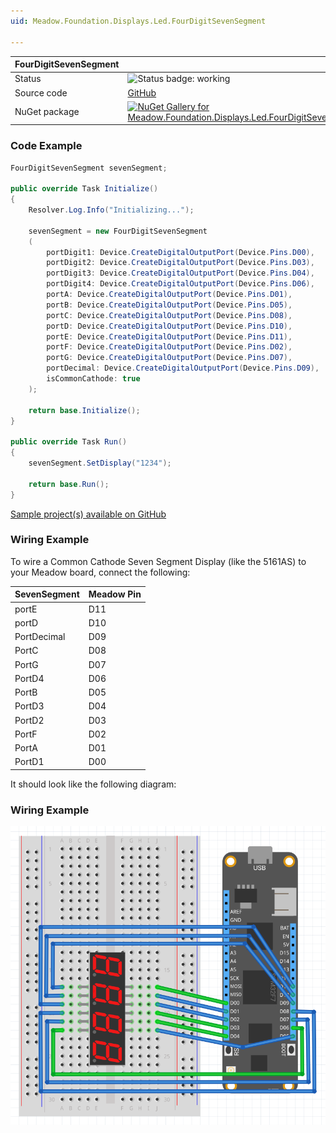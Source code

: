 ```yaml
---
uid: Meadow.Foundation.Displays.Led.FourDigitSevenSegment

---
```


| FourDigitSevenSegment | |
|--------|--------|
| Status | <img src="https://img.shields.io/badge/Working-brightgreen" style="width: auto; height: -webkit-fill-available;" alt="Status badge: working" /> |
| Source code | [GitHub](https://github.com/WildernessLabs/Meadow.Foundation/tree/main/Source/Meadow.Foundation.Peripherals/Displays.Led.FourDigitSevenSegment) |
| NuGet package | <a href="https://www.nuget.org/packages/Meadow.Foundation.Displays.Led.FourDigitSevenSegment/" target="_blank"><img src="https://img.shields.io/nuget/v/Meadow.Foundation.Displays.Led.FourDigitSevenSegment.svg?label=Meadow.Foundation.Displays.Led.FourDigitSevenSegment" alt="NuGet Gallery for Meadow.Foundation.Displays.Led.FourDigitSevenSegment" /></a> |

### Code Example

```csharp
FourDigitSevenSegment sevenSegment;

public override Task Initialize()
{
    Resolver.Log.Info("Initializing...");

    sevenSegment = new FourDigitSevenSegment
    (
        portDigit1: Device.CreateDigitalOutputPort(Device.Pins.D00),
        portDigit2: Device.CreateDigitalOutputPort(Device.Pins.D03),
        portDigit3: Device.CreateDigitalOutputPort(Device.Pins.D04),
        portDigit4: Device.CreateDigitalOutputPort(Device.Pins.D06),
        portA: Device.CreateDigitalOutputPort(Device.Pins.D01),
        portB: Device.CreateDigitalOutputPort(Device.Pins.D05),
        portC: Device.CreateDigitalOutputPort(Device.Pins.D08),
        portD: Device.CreateDigitalOutputPort(Device.Pins.D10),
        portE: Device.CreateDigitalOutputPort(Device.Pins.D11),
        portF: Device.CreateDigitalOutputPort(Device.Pins.D02),
        portG: Device.CreateDigitalOutputPort(Device.Pins.D07),
        portDecimal: Device.CreateDigitalOutputPort(Device.Pins.D09),
        isCommonCathode: true
    );

    return base.Initialize();
}

public override Task Run()
{
    sevenSegment.SetDisplay("1234");

    return base.Run();
}

```

[Sample project(s) available on GitHub](https://github.com/WildernessLabs/Meadow.Foundation/tree/main/Source/Meadow.Foundation.Peripherals/Displays.Led.FourDigitSevenSegment/Samples/FourDigitSevenSegment_Sample)

### Wiring Example

To wire a Common Cathode Seven Segment Display (like the 5161AS) to your Meadow board, connect the following:

| SevenSegment   | Meadow Pin |
|----------------|------------|
| portE          | D11        |
| portD          | D10        |
| PortDecimal    | D09        |
| PortC          | D08        |
| PortG          | D07        |
| PortD4         | D06        |
| PortB          | D05        |
| PortD3         | D04        |
| PortD2         | D03        |
| PortF          | D02        |
| PortA          | D01        |
| PortD1         | D00        |

It should look like the following diagram:

### Wiring Example

![Wiring a SevenSegment to a Meadow F7](../../API_Assets/Meadow.Foundation.Displays.Led.FourDigitSevenSegment/FourDigitSevenSegment_Fritzing.png)
